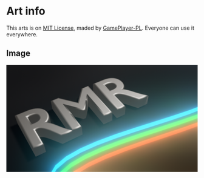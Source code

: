 # Art info
 This arts is on [MIT License](https://github.com/6r1d/rmr/blob/main/LICENSE), maded by [GamePlayer-PL](https://github.com/GamePlayer-PL).
 Everyone can use it everywhere.

## Image
 ![RMR](/art/rmr.png)
